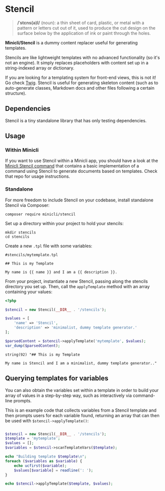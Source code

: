# Stencil

> **/ˈstɛns(ə)l/** (noun): 
a thin sheet of card, plastic, or metal with a pattern or letters cut out of it, used to produce the cut design on the surface below by the application of ink or paint through the holes.

**Minicli/Stencil** is a dummy content replacer useful for generating templates. 

Stencils are like lightweight templates with no advanced functionality (so it's not an engine). It simply replaces placeholders with content set up in a string-indexed array or dictionary.

If you are looking for a templating system for front-end views, this is not it! Go check [Twig](https://twig.symfony.com/). Stencil is useful for generating skeleton content (such as to auto-generate classes, Markdown docs and other files following a certain structure).

## Dependencies
Stencil is a tiny standalone library that has only testing dependencies.

## Usage

### Within Minicli
If you want to use Stencil within a Minicli app, you should have a look at the [Minicli Stencil command](https://github.com/minicli/command-stencil) that contains a basic implementation of a command using Stencil to generate documents based on templates. Check that repo for usage instructions.

### Standalone
For more freedom to include Stencil on your codebase, install standalone Stencil via Composer:

```shell
composer require minicli/stencil
```

Set up a directory within your project to hold your stencils:

```shell
mkdir stencils
cd stencils
```

Create a new `.tpl` file with some variables:

```shell
#stencils/mytemplate.tpl

## This is my Template

My name is {{ name }} and I am a {{ description }}.
```

From your project, instantiate a new Stencil, passing along the stencils directory you set up. Then, call the `applyTemplate` method with an array containing your values:

```php
<?php

$stencil = new Stencil(__DIR__ . '/stencils');

$values = [
    'name' => 'Stencil',
    'description' => 'minimalist, dummy template generator.'
];

$parsedContent = $stencil->applyTemplate('mytemplate', $values);
var_dump($parsedContent);
```
```shell
string(92) "## This is my Template

My name is Stencil and I am a minimalist, dummy template generator.."
```

## Querying templates for variables

You can also obtain the variables set within a template in order to build your array of values in a step-by-step way, such as interactively via command-line prompts.

This is an example code that collects variables from a Stencil template and then prompts users for each variable found, returning an array that can then be used with `$stencil->applyTemplate()`:

```php

$stencil = new Stencil(__DIR__ . '/stencils');
$template = 'mytemplate';
$values = [];
$variables = $stencil->scanTemplateVars($template);

echo "Building template $template\n";
foreach ($variables as $variable) {
    echo ucfirst($variable);
    $values[$variable] = readline(': ');
}

echo $stencil->applyTemplate($template, $values);

```